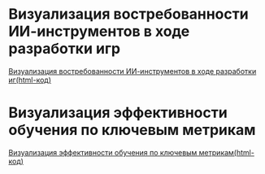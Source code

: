 # Визуализация востребованности ИИ-инструментов в ходе разработки игр 

[Визуализация востребованности ИИ-инструментов в ходе разработки иг(html-код)](grafik_ai_tools_vostrebovannost.html)


# Визуализация эффективности обучения по ключевым метрикам

[Визуализация эффективности обучения по ключевым метрикам(html-код)](grafik_3_effektivnost.html)

